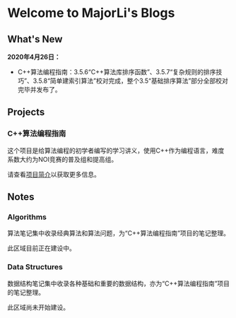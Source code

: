 # Welcome to MajorLi's Blogs

## What's New

**2020年4月26日：**

- C++算法编程指南：3.5.6“C++算法库排序函数”、3.5.7“复杂规则的排序技巧”、3.5.8“简单建索引算法”校对完成，整个3.5“基础排序算法”部分全部校对完毕并发布了。

## Projects


### C++算法编程指南

这个项目是给算法编程的初学者编写的学习讲义，使用C++作为编程语言，难度系数大约为NOI竞赛的普及组和提高组。

请查看[项目简介](projects/algo_guide.md)以获取更多信息。

## Notes

### Algorithms

算法笔记集中收录经典算法和算法问题，为“C++算法编程指南”项目的笔记整理。

此区域目前正在建设中。

### Data Structures

数据结构笔记集中收录各种基础和重要的数据结构，亦为“C++算法编程指南”项目的笔记整理。

此区域尚未开始建设。

